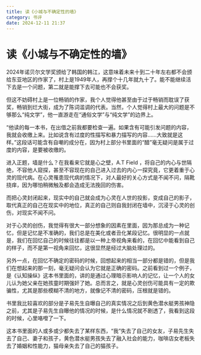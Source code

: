 ```yaml
---
title: 读《小城与不确定性的墙》
category: 书评
date: 2024-12-11 21:37
---
```

# 读《小城与不确定性的墙》

<!--Yusuol-->
2024年诺贝尔文学奖颁给了韩国的韩江，这意味着未来十到二十年左右都不会颁给东亚地区的作家了，村上是1949年人，再撑个十几年就九十了。能不能继续活下去是一个问题，第二就是能撑下去可能也不会获奖。
<!--Yusuol-->

但这不妨碍村上是一位畅销的作家，我个人觉得他甚至由于过于畅销而耽误了获奖，畅销到烂大街，成为了陈词滥调的代表。当然，个人觉得村上最大的问题是不够那么“纯文学”，他一直游走在“通俗文学”与“纯文学”的边界上。

“他读的每一本书，在出借之前我都要检查一遍。如果含有可能引发问题的内容，我就会收缴上来。比如说含有过度的性描写和暴力描写的内容……大致就是这样。”这段话可能含有自嘲的成分在，因为村上部分书里面的“醋”毫无疑问是属于过度的内容，是要被收缴的。

进入正题，墙是什么？在我看来它就是心之壁，A.T Field ，将自己的内心与世隔绝，不容他人窥探，甚至不容现在的自己进入过去的内心一探究竟，它更着重于心灵的现代病。在心灵罹患现代病的情况下，对人最好的关心方式是不闻不问，隔靴挠痒，因为哪怕稍微触及都会造成无法挽回的伤害。

而把心灵封闭起来，现实中的自己就会成为心灵在人世的投影，变成自己的影子，取代真正的自己在现实中的地位，真正的自己则自我封闭在墙中，沉浸于心灵的创伤，对现实不闻不问。

对于心灵的创伤，我觉得有很大一部分想象的因素在里面，因为那总成为一种记忆，但是记忆是不准确的，我们总是在美化或者丑化某段记忆。很明显的一点就是，我们在回忆自己的时候往往都是以一种上帝视角来看的，在回忆中能看到自己的样子，而不是第一视角来回忆，这很显然是经过大脑处理过的。

另外一点，在回忆不确定的密码的时候，回想起来的相当一部分都是错的，但是我们在想起来的那一刻，毫无疑问会认为它就是正确的密码。之前看到过一个例子，是《认知操纵》这本书里面的，讲的是通过心理暗示影响人的记忆，让一个人的女儿认为她父亲在她孩童时期强奸了她。总而言之，就是心灵创伤可能具有一定的欺骗性，尤其是那些模糊不清的地方，就像记不清的密码，压根就是错的。

书里我比较喜欢的部分是子易先生自曝自己的真实情况之后到黄色潜水艇男孩神隐之前，尤其是子易先生自曝他的情况的时候，是什么情况就不剧透了，我看到这段的时候，心里咯噔了一下。

这本书里面的人或多或少都失去了某样东西，“我”失去了自己的女友，子易先生失去了自己、妻子和孩子，黄色潜水艇男孩失去了融入社会的能力，咖啡店女老板失去了婚姻和性能力，猫母亲失去了自己的猫孩子。
